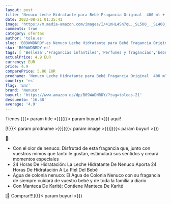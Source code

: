 ```yaml
---
layout: post
title: 'Nenuco Leche Hidratante para Bebé Fragancia Original  400 ml + Agua de Colonia Fragancia Original 600 ml'
date: 2022-08-21 01:35:41
image: 'https://m.media-amazon.com/images/I/41nHL4Sn7qL._SL500_._SL400_.jpg'
comments: true
category: ofertas
author: 'tole.es'
slug: 'B09WWDNRDY-es Nenuco Leche Hidratante para Bebé Fragancia Original 400...'
sku: 'B09WWDNRDY-es'
tags: [ 'Belleza','Fragancias infantiles','Perfumes y fragancias','bebé','nenuco','🇪🇸', ]
actualPrice: 4.9 EUR
currency: EUR
price: 4.9
comparePrice: 5.86 EUR
prodname: 'Nenuco Leche Hidratante para Bebé Fragancia Original  400 ml + Agua de Colonia Fragancia Original 600 ml'
country: 'es'
flag: '🇪🇸'
brand: 'Nenuco'
buyurl: 'https://www.amazon.es/dp/B09WWDNRDY/?tag=tolees-21'
descuento: '16.38'
average: '4.9'
---
```


Tienes [{{< param title >}}]({{< param buyurl >}}) aqui!

[![{{< param prodname >}}]({{< param image >}})]({{< param buyurl >}})

🔎:

- Con el olor de nenuco: Disfrutad de esta fragancia que, junto con vuestros mimos que tanto le gustan, estimulará sus sentidos y creará momentos especiales
- 24 Horas De Hidratación: La Leche Hidratante De Nenuco Aporta 24 Horas De Hidratación A La Piel Del Bebé
- Agua de colonia nenuco: El Agua de Colonia Nenuco con su fragancia de siempre cuidará de vuestro bebé y de toda la familia a diario
- Con Manteca De Karité: Contiene Manteca De Karité

[🛒 Comprar!!!]({{< param buyurl >}})
